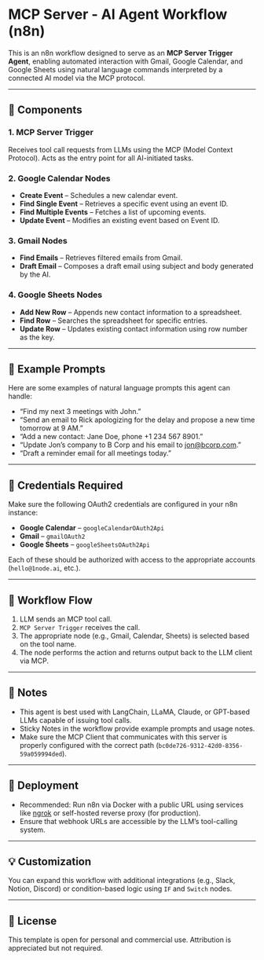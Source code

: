# MCP Server - AI Agent Workflow (n8n)

This is an n8n workflow designed to serve as an **MCP Server Trigger Agent**, enabling automated interaction with Gmail, Google Calendar, and Google Sheets using natural language commands interpreted by a connected AI model via the MCP protocol.

---

## 🔧 Components

### 1. **MCP Server Trigger**
Receives tool call requests from LLMs using the MCP (Model Context Protocol). Acts as the entry point for all AI-initiated tasks.

### 2. **Google Calendar Nodes**
- **Create Event** – Schedules a new calendar event.
- **Find Single Event** – Retrieves a specific event using an event ID.
- **Find Multiple Events** – Fetches a list of upcoming events.
- **Update Event** – Modifies an existing event based on Event ID.

### 3. **Gmail Nodes**
- **Find Emails** – Retrieves filtered emails from Gmail.
- **Draft Email** – Composes a draft email using subject and body generated by the AI.

### 4. **Google Sheets Nodes**
- **Add New Row** – Appends new contact information to a spreadsheet.
- **Find Row** – Searches the spreadsheet for specific entries.
- **Update Row** – Updates existing contact information using row number as the key.

---

## 🧠 Example Prompts

Here are some examples of natural language prompts this agent can handle:

- “Find my next 3 meetings with John.”
- “Send an email to Rick apologizing for the delay and propose a new time tomorrow at 9 AM.”
- “Add a new contact: Jane Doe, phone +1 234 567 8901.”
- “Update Jon’s company to B Corp and his email to jon@bcorp.com.”
- “Draft a reminder email for all meetings today.”

---

## 📁 Credentials Required

Make sure the following OAuth2 credentials are configured in your n8n instance:

- **Google Calendar** – `googleCalendarOAuth2Api`
- **Gmail** – `gmailOAuth2`
- **Google Sheets** – `googleSheetsOAuth2Api`

Each of these should be authorized with access to the appropriate accounts (`hello@1node.ai`, etc.).

---

## 🔄 Workflow Flow

1. LLM sends an MCP tool call.
2. `MCP Server Trigger` receives the call.
3. The appropriate node (e.g., Gmail, Calendar, Sheets) is selected based on the tool name.
4. The node performs the action and returns output back to the LLM client via MCP.

---

## 📌 Notes

- This agent is best used with LangChain, LLaMA, Claude, or GPT-based LLMs capable of issuing tool calls.
- Sticky Notes in the workflow provide example prompts and usage notes.
- Make sure the MCP Client that communicates with this server is properly configured with the correct path (`bc0de726-9312-42d0-8356-59a059994ded`).

---

## 🔗 Deployment

- Recommended: Run n8n via Docker with a public URL using services like [ngrok](https://ngrok.com/) or self-hosted reverse proxy (for production).
- Ensure that webhook URLs are accessible by the LLM’s tool-calling system.

---

## 💡 Customization

You can expand this workflow with additional integrations (e.g., Slack, Notion, Discord) or condition-based logic using `IF` and `Switch` nodes.

---

## 📜 License

This template is open for personal and commercial use. Attribution is appreciated but not required.
